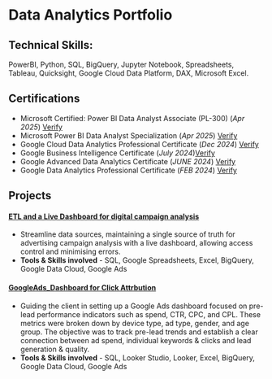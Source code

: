 # Data Analytics Portfolio

## Technical Skills: 
PowerBI, Python, SQL, BigQuery, Jupyter Notebook, Spreadsheets, Tableau, Quicksight, Google Cloud Data Platform, DAX, Microsoft Excel.

## Certifications
- Microsoft Certified: Power BI Data Analyst Associate (PL-300) (_Apr 2025_) [Verify](https://learn.microsoft.com/api/credentials/share/en-in/SatyarthJaiswal-3910/606A5468779FA8D7?sharingId=E6A9BE87CB51B906)
- Microsoft Power BI Data Analyst Specialization (_Apr 2025_) [Verify](https://www.coursera.org/account/accomplishments/specialization/certificate/DGZJWCOX2999)
- Google Cloud Data Analytics Professional Certificate (_Dec 2024_) [Verify](https://www.credly.com/badges/78a94e15-d83a-4fce-97b2-a218d9abfdc0/public_url)
- Google Business Intelligence Certificate (_July 2024_)[Verify](https://www.credly.com/badges/4c325273-397d-454e-a68d-b71288cf451a/public_url)
- Google Advanced Data Analytics Certificate (_JUNE 2024_) [Verify](https://www.credly.com/go/ap4cC9Cc)
- Google Data Analytics Professional Certificate (_FEB 2024_) [Verify](https://www.credly.com/go/fBAcULUW)



## Projects
#### [ETL and a Live Dashboard for digital campaign analysis](https://satyjais.github.io/DigitalAdvertising_Pipeline_ETL)
- Streamline data sources, maintaining a single source of truth for advertising campaign analysis with a live dashboard, allowing access control and minimising errors.
- **Tools & Skills involved** - SQL, Google Spreadsheets, Excel, BigQuery, Google Data Cloud, Google Ads

#### [GoogleAds_Dashboard for Click Attrbution](https://satyjais.github.io/GoogleAds_Data_Dashboard/)
- Guiding the client in setting up a Google Ads dashboard focused on pre-lead performance indicators such as spend, CTR, CPC, and CPL. These metrics were broken down by device type, ad type, gender, and age group. The objective was to track pre-lead trends and establish a clear connection between ad spend, individual keywords & clicks and lead generation & quality.
- **Tools & Skills involved** - SQL, Looker Studio, Looker, Excel, BigQuery, Google Data Cloud, Google Ads


